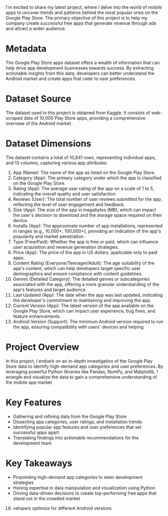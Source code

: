 I'm excited to share my latest project, where I delve into the world of mobile apps to uncover trends and patterns behind the most popular ones on the Google Play Store. The primary objective of this project is to help my company create successful free apps that generate revenue through ads and attract a wider audience.

# Metadata
The Google Play Store apps dataset offers a wealth of information that can help drive app development businesses towards success. By extracting actionable insights from this data, developers can better understand the Android market and create apps that cater to user preferences.

# Dataset Source
The dataset used in this project is obtained from Kaggle. It consists of web-scraped data of 10,000 Play Store apps, providing a comprehensive overview of the Android market.

# Dataset Dimensions
The dataset contains a total of 10,841 rows, representing individual apps, and 13 columns, capturing various app attributes: 
1. App (Name): The name of the app as listed on the Google Play Store.
2. Category (App): The primary category under which the app is classified on the Google Play Store.
3. Rating (App): The average user rating of the app on a scale of 1 to 5, indicating the overall quality and user satisfaction.
4. Reviews (User): The total number of user reviews submitted for the app, reflecting the level of user engagement and feedback.
5. Size (App): The size of the app in megabytes (MB), which can impact the user's decision to download and the storage space required on their device.
6. Installs (App): The approximate number of app installations, represented in ranges (e.g., 10,000+, 100,000+), providing an indication of the app's popularity and market penetration.
7. Type (Free/Paid): Whether the app is free or paid, which can influence user acquisition and revenue generation strategies.
8. Price (App): The price of the app in US dollars, applicable only to paid apps.
9. Content Rating (Everyone/Teenager/Adult): The age suitability of the app's content, which can help developers target specific user demographics and ensure compliance with content guidelines.
10. Genres (Detailed Category): The detailed genres or subcategories associated with the app, offering a more granular understanding of the app's features and target audience.
11. Last Updated (App): The date when the app was last updated, indicating the developer's commitment to maintaining and improving the app.
12. Current Version (App): The latest version of the app available on the Google Play Store, which can impact user experience, bug fixes, and feature enhancements.
13. Android Version (Support): The minimum Android version required to run the app, ensuring compatibility with users' devices and helping

# Project Overview
In this project, I embark on an in-depth investigation of the Google Play Store data to identify high-demand app categories and user preferences. By leveraging powerful Python libraries like Pandas, NumPy, and Matplotlib, I wrangle and visualize the data to gain a comprehensive understanding of the mobile app market

# Key Features
- Gathering and refining data from the Google Play Store
- Dissecting app categories, user ratings, and installation trends
- Identifying popular app features and user preferences that set successful apps apart
- Translating findings into actionable recommendations for the development team

# Key Takeaways
- Pinpointing high-demand app categories to steer development strategies
- Honing expertise in data manipulation and visualization using Python
- Driving data-driven decisions to create top-performing free apps that stand out in the crowded market

18. velopers optimize for different Android versions.
